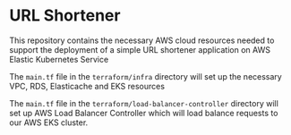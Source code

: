 # URL Shortener

This repository contains the necessary AWS cloud resources needed to support the deployment of a simple URL shortener application on AWS Elastic Kubernetes Service

The `main.tf` file in the `terraform/infra` directory will set up the necessary VPC, RDS, Elasticache and EKS resources

The `main.tf` file in the `terraform/load-balancer-controller` directory will set up AWS Load Balancer Controller which will load balance requests to our AWS EKS cluster.